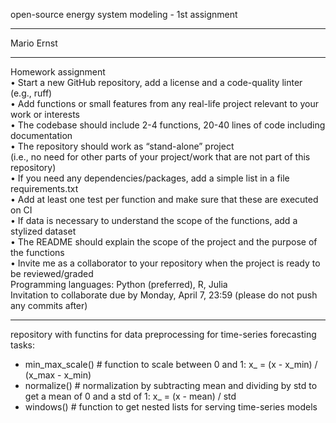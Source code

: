 open-source energy system modeling - 1st assignment
______________________________________________________________________________________________________________________

Mario Ernst

______________________________________________________________________________________________________________________

Homework assignment  
• Start a new GitHub repository, add a license and a code-quality linter (e.g., ruff)  
• Add functions or small features from any real-life project relevant to your work or interests  
• The codebase should include 2-4 functions, 20-40 lines of code including documentation  
• The repository should work as “stand-alone” project  
(i.e., no need for other parts of your project/work that are not part of this repository)  
• If you need any dependencies/packages, add a simple list in a file requirements.txt  
• Add at least one test per function and make sure that these are executed on CI  
• If data is necessary to understand the scope of the functions, add a stylized dataset  
• The README should explain the scope of the project and the purpose of the functions  
• Invite me as a collaborator to your repository when the project is ready to be reviewed/graded  
Programming languages: Python (preferred), R, Julia  
Invitation to collaborate due by Monday, April 7, 23:59 (please do not push any commits after)  

------------------------------------------------------------------------------------------------------------------------

repository with functins for data preprocessing for time-series forecasting tasks:

- min_max_scale()	# function to scale between 0 and 1: x_ = (x - x_min) / (x_max - x_min)  
- normalize()		# normalization by subtracting mean and dividing by std to get a mean of 0 and a std of 1: x_ = (x - mean) / std  
- windows() 		# function to get nested lists for serving time-series models  